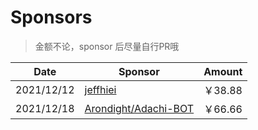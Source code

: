 # Sponsors

> 金额不论，sponsor 后尽量自行PR哦

|Date|Sponsor|Amount|
|-|-|-|
|2021/12/12|[jeffhiei](https://github.com/jeffhiei)|￥38.88|
|2021/12/18|[Arondight/Adachi-BOT](https://github.com/Arondight/Adachi-BOT)|￥66.66|
